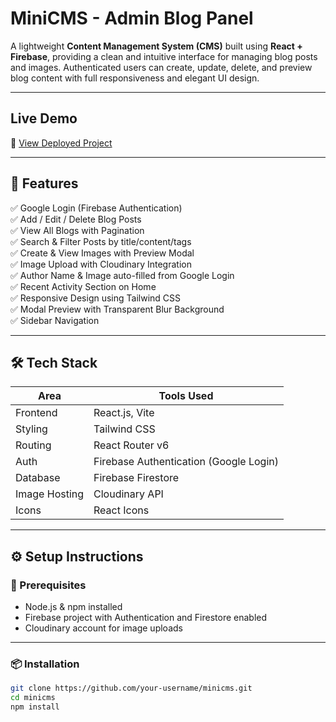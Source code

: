 # MiniCMS - Admin Blog Panel

A lightweight **Content Management System (CMS)** built using **React + Firebase**, providing a clean and intuitive interface for managing blog posts and images. Authenticated users can create, update, delete, and preview blog content with full responsiveness and elegant UI design.

---

## Live Demo

🔗 [View Deployed Project]([https://your-demo-link.vercel.app](https://mini-cms-wefd.vercel.app/))  

---

## 📂 Features

✅ Google Login (Firebase Authentication)  
✅ Add / Edit / Delete Blog Posts  
✅ View All Blogs with Pagination  
✅ Search & Filter Posts by title/content/tags  
✅ Create & View Images with Preview Modal  
✅ Image Upload with Cloudinary Integration  
✅ Author Name & Image auto-filled from Google Login  
✅ Recent Activity Section on Home  
✅ Responsive Design using Tailwind CSS  
✅ Modal Preview with Transparent Blur Background  
✅ Sidebar Navigation  

---

## 🛠️ Tech Stack

| Area            | Tools Used                              |
|------------------|------------------------------------------|
| Frontend         | React.js, Vite                          |
| Styling          | Tailwind CSS                            |
| Routing          | React Router v6                         |
| Auth             | Firebase Authentication (Google Login)  |
| Database         | Firebase Firestore                      |
| Image Hosting    | Cloudinary API                          |
| Icons            | React Icons                             |

---

## ⚙️ Setup Instructions

### 🔑 Prerequisites

- Node.js & npm installed
- Firebase project with Authentication and Firestore enabled
- Cloudinary account for image uploads

---

### 📦 Installation

```bash
git clone https://github.com/your-username/minicms.git
cd minicms
npm install

